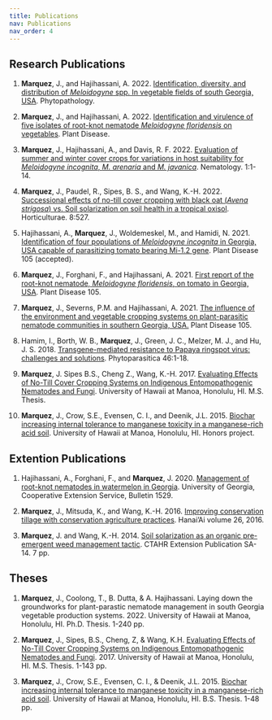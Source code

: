 ```yaml
---
title: Publications
nav: Publications
nav_order: 4
---
```


## Research Publications

1. **Marquez**, J., and Hajihassani, A. 2022. [Identification, diversity, and distribution of *Meloidogyne* spp. In vegetable fields of south Georgia, USA](https://apsjournals.apsnet.org/doi/abs/10.1094/PHYTO-07-22-0246-R). Phytopathology.

2. **Marquez**, J., and Hajihassani, A. 2022. [Identification and virulence of five isolates of root-knot nematode *Meloidogyne floridensis* on vegetables](https://apsjournals.apsnet.org/doi/abs/10.1094/PDIS-06-22-1331-RE). Plant Disease.

3. **Marquez**, J., Hajihassani, A., and Davis, R. F. 2022. [Evaluation of summer and winter cover crops for variations in host suitability for *Meloidogyne incognita*, *M. arenaria* and *M. javanica*](https://brill.com/view/journals/nemy/24/8/article-p841_1.xml). Nematology. 1:1-14.

4. **Marquez**, J., Paudel, R., Sipes, B. S., and Wang, K.-H. 2022. [Successional effects of no-till cover cropping with black oat (*Avena strigosa*) vs. Soil solarization on soil health in a tropical oxisol](https://www.mdpi.com/2311-7524/8/6/527). Horticulturae. 8:527.

5.  Hajihassani, A., **Marquez**, J., Woldemeskel, M., and Hamidi, N. 2021. [Identification of four populations of *Meloidogyne incognita* in Georgia, USA capable of parasitizing tomato bearing Mi-1.2 gene](https://doi.org/10.1094/PDIS-05-21-0902-RE). Plant Disease 105 (accepted).

6. **Marquez**, J., Forghani, F., and Hajihassani, A. 2021. [First report of the root-knot nematode, *Meloidogyne floridensis*, on tomato in Georgia, USA](https://apsjournals.apsnet.org/doi/10.1094/PDIS-10-20-2286-PDN). Plant Disease 105.

7. **Marquez**, J., Severns, P.M. and Hajihassani, A. 2021. [The influence of the environment and vegetable cropping systems on plant-parasitic nematode communities in southern Georgia, USA.](https://doi.org/10.1094/PDIS-09-20-2019-RE) Plant Disease 105. 

8.	Hamim, I., Borth, W. B., **Marquez**, J., Green, J. C., Melzer, M. J., and Hu, J. S. 2018. [Transgene-mediated resistance to Papaya ringspot virus: challenges and solutions](https://link.springer.com/article/10.1007/s12600-017-0636-4). Phytoparasitica 46:1-18.

9. **Marquez**, J. Sipes B.S., Cheng Z., Wang, K.-H. 2017. [Evaluating Effects of No-Till Cover Cropping Systems on Indigenous Entomopathogenic Nematodes and Fungi](https://scholarspace.manoa.hawaii.edu/handle/10125/62815). University of Hawaii at Manoa, Honolulu, HI. M.S. Thesis.

10.	**Marquez**, J., Crow, S.E., Evensen, C. I., and Deenik, J.L. 2015. [Biochar increasing internal tolerance to manganese toxicity in a manganese-rich acid soil](https://scholarspace.manoa.hawaii.edu/handle/10125/61644). University of Hawaii at Manoa, Honolulu, HI. Honors project.

## Extention Publications

1. Hajihassani, A., Forghani, F., and **Marquez**, J. 2020. [Management of root-knot nematodes in watermelon in Georgia](https://secure.caes.uga.edu/extension/publications/files/pdf/B%201529_1.PDF). University of Georgia, Cooperative Extension Service, Bulletin 1529.

2.	**Marquez**, J., Mitsuda, K., and Wang, K.-H. 2016. [Improving conservation tillage with conservation agriculture practices](https://cms.ctahr.hawaii.edu/soap/Hanai-Ai/ArtMID/40474/ArticleID/51/Volume-26-June-%7C-July-%7C-Aug-2016). Hanai’Ai volume 26, 2016.

3.	**Marquez**, J. and Wang, K.-H. 2014. [Soil solarization as an organic pre-emergent weed management tactic](https://www.ctahr.hawaii.edu/site/info.aspx). CTAHR Extension Publication SA-14. 7 pp.

## Theses
1.	**Marquez**, J., Coolong, T., B. Dutta, & A. Hajihassani. Laying down the groundworks for plant-parastic nematode management in south Georgia vegetable production systems. 2022. University of Hawaii at Manoa, Honolulu, HI. Ph.D. Thesis. 1-240 pp.

2.	**Marquez**, J., Sipes, B.S., Cheng, Z, & Wang, K.H. [Evaluating Effects of No-Till Cover Cropping Systems on Indigenous Entomopathogenic Nematodes and Fungi](https://scholarspace.manoa.hawaii.edu/handle/10125/62815). 2017. University of Hawaii at Manoa, Honolulu, HI. M.S. Thesis. 1-143 pp.

3.	**Marquez**, J., Crow, S.E., Evensen, C. I., & Deenik, J.L. 2015. [Biochar increasing internal tolerance to manganese toxicity in a manganese-rich acid soil](https://scholarspace.manoa.hawaii.edu/handle/10125/61644). University of Hawaii at Manoa, Honolulu, HI. B.S. Thesis. 1-48 pp.